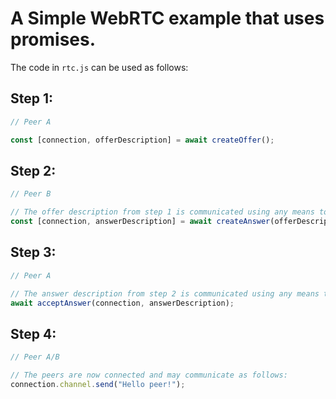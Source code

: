# A Simple WebRTC example that uses promises.

The code in `rtc.js` can be used as follows:

## Step 1:

```js
// Peer A

const [connection, offerDescription] = await createOffer();
```

## Step 2:

```js
// Peer B

// The offer description from step 1 is communicated using any means to peer B and used to create the answer:
const [connection, answerDescription] = await createAnswer(offerDescription);
```

## Step 3:

```js
// Peer A

// The answer description from step 2 is communicated using any means to peer A and used with the connection created in step 1 to accept the answer:
await acceptAnswer(connection, answerDescription);
```

## Step 4:

```js
// Peer A/B

// The peers are now connected and may communicate as follows:
connection.channel.send("Hello peer!");
```
